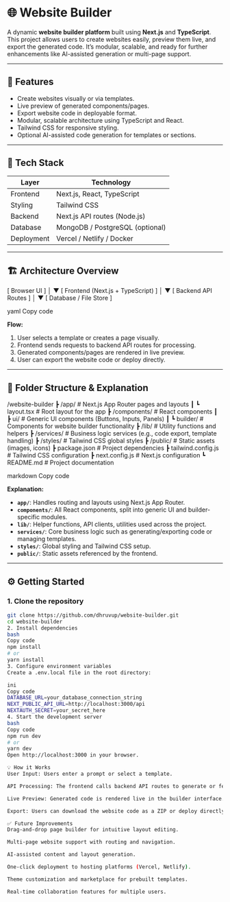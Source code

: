 # 🌐 Website Builder

A dynamic **website builder platform** built using **Next.js** and **TypeScript**.  
This project allows users to create websites easily, preview them live, and export the generated code. It’s modular, scalable, and ready for further enhancements like AI-assisted generation or multi-page support.

---

## 🚀 Features

- Create websites visually or via templates.  
- Live preview of generated components/pages.  
- Export website code in deployable format.  
- Modular, scalable architecture using TypeScript and React.  
- Tailwind CSS for responsive styling.  
- Optional AI-assisted code generation for templates or sections.  

---

## 🧰 Tech Stack

| Layer        | Technology                       |
|--------------|----------------------------------|
| Frontend     | Next.js, React, TypeScript        |
| Styling      | Tailwind CSS                     |
| Backend      | Next.js API routes (Node.js)     |
| Database     | MongoDB / PostgreSQL (optional) |
| Deployment   | Vercel / Netlify / Docker        |

---

## 🏗 Architecture Overview

[ Browser UI ]
│
▼
[ Frontend (Next.js + TypeScript) ]
│
▼
[ Backend API Routes ]
│
▼
[ Database / File Store ]

yaml
Copy code

**Flow:**
1. User selects a template or creates a page visually.  
2. Frontend sends requests to backend API routes for processing.  
3. Generated components/pages are rendered in live preview.  
4. User can export the website code or deploy directly.  

---

## 📁 Folder Structure & Explanation

/website-builder
┣ /app/ # Next.js App Router pages and layouts
┃ ┗ layout.tsx # Root layout for the app
┣ /components/ # React components
┃ ┣ ui/ # Generic UI components (Buttons, Inputs, Panels)
┃ ┗ builder/ # Components for website builder functionality
┣ /lib/ # Utility functions and helpers
┣ /services/ # Business logic services (e.g., code export, template handling)
┣ /styles/ # Tailwind CSS global styles
┣ /public/ # Static assets (images, icons)
┣ package.json # Project dependencies
┣ tailwind.config.js # Tailwind CSS configuration
┣ next.config.js # Next.js configuration
┗ README.md # Project documentation

markdown
Copy code

**Explanation:**

- **`app/`**: Handles routing and layouts using Next.js App Router.  
- **`components/`**: All React components, split into generic UI and builder-specific modules.  
- **`lib/`**: Helper functions, API clients, utilities used across the project.  
- **`services/`**: Core business logic such as generating/exporting code or managing templates.  
- **`styles/`**: Global styling and Tailwind CSS setup.  
- **`public/`**: Static assets referenced by the frontend.  

---

## ⚙️ Getting Started

### 1. Clone the repository
```bash
git clone https://github.com/dhruvup/website-builder.git
cd website-builder
2. Install dependencies
bash
Copy code
npm install
# or
yarn install
3. Configure environment variables
Create a .env.local file in the root directory:

ini
Copy code
DATABASE_URL=your_database_connection_string
NEXT_PUBLIC_API_URL=http://localhost:3000/api
NEXTAUTH_SECRET=your_secret_here
4. Start the development server
bash
Copy code
npm run dev
# or
yarn dev
Open http://localhost:3000 in your browser.

💡 How it Works
User Input: Users enter a prompt or select a template.

API Processing: The frontend calls backend API routes to generate or fetch components.

Live Preview: Generated code is rendered live in the builder interface.

Export: Users can download the website code as a ZIP or deploy directly.

✅ Future Improvements
Drag-and-drop page builder for intuitive layout editing.

Multi-page website support with routing and navigation.

AI-assisted content and layout generation.

One-click deployment to hosting platforms (Vercel, Netlify).

Theme customization and marketplace for prebuilt templates.

Real-time collaboration features for multiple users.
